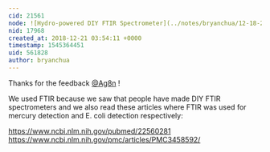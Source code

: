```yaml
---
cid: 21561
node: ![Hydro-powered DIY FTIR Spectrometer](../notes/bryanchua/12-18-2018/hydro-powered-diy-ftir-spectrometer)
nid: 17968
created_at: 2018-12-21 03:54:11 +0000
timestamp: 1545364451
uid: 561828
author: bryanchua
---
```


Thanks for the feedback [@Ag8n](/profile/Ag8n) !

We used FTIR because we saw that people have made DIY FTIR spectrometers and we also read these articles where FTIR was used for mercury detection and E. coli detection respectively:

https://www.ncbi.nlm.nih.gov/pubmed/22560281
https://www.ncbi.nlm.nih.gov/pmc/articles/PMC3458592/